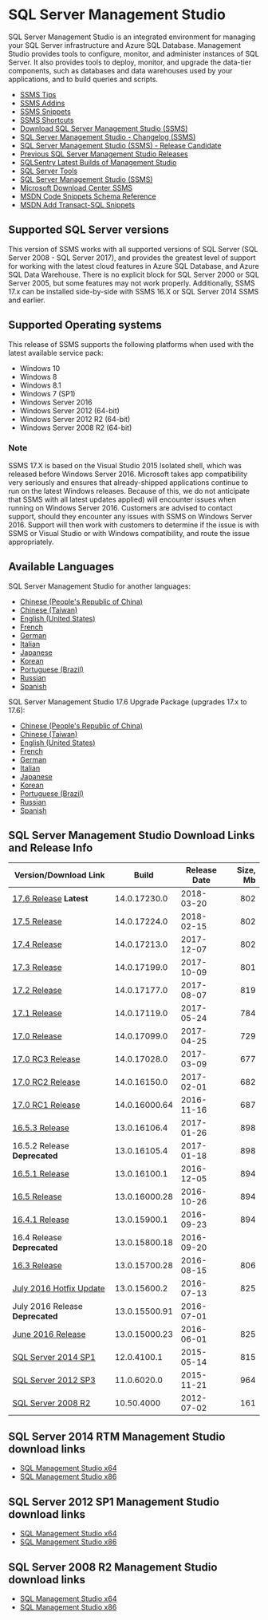 # SQL Server Management Studio
SQL Server Management Studio is an integrated environment for managing your SQL Server infrastructure and Azure SQL Database.
Management Studio provides tools to configure, monitor, and administer instances of SQL Server.
It also provides tools to deploy, monitor, and upgrade the data-tier components, such as databases and data warehouses used by your applications, and to build queries and scripts.

 - [SSMS Tips](SSMS_Tips.md)
 - [SSMS Addins](SSMS_Addins.md)
 - [SSMS Snippets](SSMS_Snippets)
 - [SSMS Shortcuts](SSMS_Shortcuts.md)
 - [Download SQL Server Management Studio (SSMS)](https://docs.microsoft.com/en-us/sql/ssms/download-sql-server-management-studio-ssms)
 - [SQL Server Management Studio - Changelog (SSMS)](https://docs.microsoft.com/en-us/sql/ssms/sql-server-management-studio-changelog-ssms)
 - [SQL Server Management Studio (SSMS) - Release Candidate](https://docs.microsoft.com/en-us/sql/ssms/sql-server-management-studio-ssms-release-candidate)
 - [Previous SQL Server Management Studio Releases](https://docs.microsoft.com/en-us/sql/ssms/previous-sql-server-management-studio-releases)
 - [SQLSentry Latest Builds of Management Studio](http://blogs.sqlsentry.com/team-posts/latest-builds-management-studio/)
 - [SQL Server Tools](https://docs.microsoft.com/en-us/sql/ssdt/sql-server-tools)
 - [SQL Server Management Studio (SSMS)](https://docs.microsoft.com/en-us/sql/ssms/sql-server-management-studio-ssms)
 - [Microsoft Download Center SSMS](https://www.microsoft.com/en-us/download/search.aspx?q=sql%20server%20management%20studio&p=0&r=10&t=&s=Relevancy~Descending)
 - [MSDN Code Snippets Schema Reference](https://msdn.microsoft.com/en-us/library/ms171418.aspx)
 - [MSDN Add Transact-SQL Snippets](https://msdn.microsoft.com/en-us/library/gg492130.aspx)


## Supported SQL Server versions
This version of SSMS works with all supported versions of SQL Server (SQL Server 2008 - SQL Server 2017), and provides the greatest level of support for working with the latest cloud features in Azure SQL Database, and Azure SQL Data Warehouse.
There is no explicit block for SQL Server 2000 or SQL Server 2005, but some features may not work properly.
Additionally, SSMS 17.x can be installed side-by-side with SSMS 16.X or SQL Server 2014 SSMS and earlier.


## Supported Operating systems
This release of SSMS supports the following platforms when used with the latest available service pack:
 - Windows 10
 - Windows 8
 - Windows 8.1
 - Windows 7 (SP1)
 - Windows Server 2016
 - Windows Server 2012 (64-bit)
 - Windows Server 2012 R2 (64-bit)
 - Windows Server 2008 R2 (64-bit)

### Note
SSMS 17.X is based on the Visual Studio 2015 Isolated shell, which was released before Windows Server 2016.
Microsoft takes app compatibility very seriously and ensures that already-shipped applications continue to run on the latest Windows releases.
Because of this, we do not anticipate that SSMS with all latest updates applied) will encounter issues when running on Windows Server 2016.
Customers are advised to contact support, should they encounter any issues with SSMS on Windows Server 2016.
Support will then work with customers to determine if the issue is with SSMS or Visual Studio or with Windows compatibility, and route the issue appropriately.


## Available Languages
SQL Server Management Studio for another languages:
 - [Chinese (People's Republic of China)](https://go.microsoft.com/fwlink/?linkid=870039&clcid=0x804)
 - [Chinese (Taiwan)](https://go.microsoft.com/fwlink/?linkid=870039&clcid=0x404)
 - [English (United States)](https://go.microsoft.com/fwlink/?linkid=870039&clcid=0x804)
 - [French](https://go.microsoft.com/fwlink/?linkid=870039&clcid=0x804)
 - [German](https://go.microsoft.com/fwlink/?linkid=870039&clcid=0x804)
 - [Italian](https://go.microsoft.com/fwlink/?linkid=870039&clcid=0x804)
 - [Japanese](https://go.microsoft.com/fwlink/?linkid=870039&clcid=0x804)
 - [Korean](https://go.microsoft.com/fwlink/?linkid=870039&clcid=0x804)
 - [Portuguese (Brazil)](https://go.microsoft.com/fwlink/?linkid=870039&clcid=0x804)
 - [Russian](https://go.microsoft.com/fwlink/?linkid=870039&clcid=0x804)
 - [Spanish](https://go.microsoft.com/fwlink/?linkid=870039&clcid=0x804)

SQL Server Management Studio 17.6 Upgrade Package (upgrades 17.x to 17.6):
 - [Chinese (People's Republic of China)](https://go.microsoft.com/fwlink/?linkid=870041&clcid=0x804)
 - [Chinese (Taiwan)](https://go.microsoft.com/fwlink/?linkid=870041&clcid=0x404)
 - [English (United States)](https://go.microsoft.com/fwlink/?linkid=870041&clcid=0x409)
 - [French](https://go.microsoft.com/fwlink/?linkid=870041&clcid=0x40c)
 - [German](https://go.microsoft.com/fwlink/?linkid=870041&clcid=0x407)
 - [Italian](https://go.microsoft.com/fwlink/?linkid=870041&clcid=0x410)
 - [Japanese](https://go.microsoft.com/fwlink/?linkid=870041&clcid=0x411)
 - [Korean](https://go.microsoft.com/fwlink/?linkid=870041&clcid=0x412)
 - [Portuguese (Brazil)](https://go.microsoft.com/fwlink/?linkid=870041&clcid=0x416)
 - [Russian](https://go.microsoft.com/fwlink/?linkid=870041&clcid=0x419)
 - [Spanish](https://go.microsoft.com/fwlink/?linkid=870041&clcid=0x40a)


## SQL Server Management Studio Download Links and Release Info

| Version/Download Link            | Build         | Release Date | Size, Mb |
|----------------------------------|---------------|--------------|---------:|
| [17.6 Release] **Latest**        | 14.0.17230.0  | 2018-03-20   |      802 |
| [17.5 Release]                   | 14.0.17224.0  | 2018-02-15   |      802 |
| [17.4 Release]                   | 14.0.17213.0  | 2017-12-07   |      802 |
| [17.3 Release]                   | 14.0.17199.0  | 2017-10-09   |      801 |
| [17.2 Release]                   | 14.0.17177.0  | 2017-08-07   |      819 |
| [17.1 Release]                   | 14.0.17119.0  | 2017-05-24   |      784 |
| [17.0 Release]                   | 14.0.17099.0  | 2017-04-25   |      729 |
| [17.0 RC3 Release]               | 14.0.17028.0  | 2017-03-09   |      677 |
| [17.0 RC2 Release]               | 14.0.16150.0  | 2017-02-01   |      682 |
| [17.0 RC1 Release]               | 14.0.16000.64 | 2016-11-16   |      687 |
| [16.5.3 Release]                 | 13.0.16106.4  | 2017-01-26   |      898 |
| 16.5.2 Release **Deprecated**    | 13.0.16105.4  | 2017-01-18   |      898 |
| [16.5.1 Release]                 | 13.0.16100.1  | 2016-12-05   |      894 |
| [16.5 Release]                   | 13.0.16000.28 | 2016-10-26   |      894 |
| [16.4.1 Release]                 | 13.0.15900.1  | 2016-09-23   |      894 |
| 16.4 Release **Deprecated**      | 13.0.15800.18 | 2016-09-20   |          |
| [16.3 Release]                   | 13.0.15700.28 | 2016-08-15   |      806 |
| [July 2016 Hotfix Update]        | 13.0.15600.2  | 2016-07-13   |      825 |
| July 2016 Release **Deprecated** | 13.0.15500.91 | 2016-07-01   |          |
| [June 2016 Release]              | 13.0.15000.23 | 2016-06-01   |      825 |
| [SQL Server 2014 SP1]            | 12.0.4100.1   | 2015-05-14   |      815 |
| [SQL Server 2012 SP3]            | 11.0.6020.0   | 2015-11-21   |      964 |
| [SQL Server 2008 R2]             | 10.50.4000    | 2012-07-02   |      161 |

[17.6 Release]:https://go.microsoft.com/fwlink/?linkid=870039
[17.5 Release]:https://go.microsoft.com/fwlink/?linkid=867670
[17.4 Release]:https://go.microsoft.com/fwlink/?linkid=864329
[17.3 Release]:https://go.microsoft.com/fwlink/?linkid=858904
[17.2 Release]:https://go.microsoft.com/fwlink/?linkid=854085
[17.1 Release]:https://go.microsoft.com/fwlink/?linkid=849819
[17.0 Release]:https://go.microsoft.com/fwlink/?linkid=847722
[17.0 RC3 Release]:https://go.microsoft.com/fwlink/?linkid=844503
[17.0 RC2 Release]:https://go.microsoft.com/fwlink/?linkid=840957
[17.0 RC1 Release]:https://go.microsoft.com/fwlink/?LinkID=835608
[16.5.3 Release]:https://go.microsoft.com/fwlink/?LinkID=840946
[16.5.1 Release]:https://go.microsoft.com/fwlink/?linkid=837453
[16.5 Release]:http://go.microsoft.com/fwlink/?linkid=832812
[16.4.1 Release]:http://go.microsoft.com/fwlink/?LinkID=828615
[16.3 Release]:http://go.microsoft.com/fwlink/?LinkID=824938
[July 2016 Hotfix Update]:http://go.microsoft.com/fwlink/?LinkID=822301
[June 2016 Release]:http://go.microsoft.com/fwlink/?LinkID=799832
[SQL Server 2014 SP1]:http://download.microsoft.com/download/1/5/6/156992E6-F7C7-4E55-833D-249BD2348138/ENU/x86/SQLManagementStudio_x86_ENU.exe
[SQL Server 2012 SP3]:http://download.microsoft.com/download/F/6/7/F673709C-D371-4A64-8BF9-C1DD73F60990/ENU/x86/SQLManagementStudio_x86_ENU.exe
[SQL Server 2008 R2]:https://www.microsoft.com/en-us/download/details.aspx?id=30438


## SQL Server 2014 RTM Management Studio download links
 - [SQL Management Studio x64](http://download.microsoft.com/download/E/A/E/EAE6F7FC-767A-4038-A954-49B8B05D04EB/MgmtStudio%2064BIT/SQLManagementStudio_x64_ENU.exe)
 - [SQL Management Studio x86](http://download.microsoft.com/download/E/A/E/EAE6F7FC-767A-4038-A954-49B8B05D04EB/MgmtStudio%2032BIT/SQLManagementStudio_x86_ENU.exe)


## SQL Server 2012 SP1 Management Studio download links
 - [SQL Management Studio x64](http://download.microsoft.com/download/8/D/D/8DD7BDBA-CEF7-4D8E-8C16-D9F69527F909/ENU/x64/SQLManagementStudio_x64_ENU.exe)
 - [SQL Management Studio x86](http://download.microsoft.com/download/8/D/D/8DD7BDBA-CEF7-4D8E-8C16-D9F69527F909/ENU/x86/SQLManagementStudio_x86_ENU.exe)


## SQL Server 2008 R2 Management Studio download links
 - [SQL Management Studio x64](http://download.microsoft.com/download/0/4/B/04BE03CD-EAF3-4797-9D8D-2E08E316C998/SQLManagementStudio_x64_ENU.exe)
 - [SQL Management Studio x86](http://download.microsoft.com/download/0/4/B/04BE03CD-EAF3-4797-9D8D-2E08E316C998/SQLManagementStudio_x86_ENU.exe)
